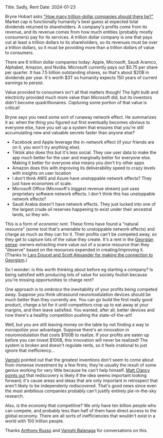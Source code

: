 Title: Sadly, Rent
Date: 2024-01-23

Bryne Hobart asks ["How many trillion-dollar companies should there be?"](https://www.thediff.co/archive/how-many-trillion-dollar-companies-should-there-be/#how-many-trillion-dollar-companies-should-there-be)
Market cap is functionally humanity's best guess at expected total dividends returned to
shareholders. A company's profits come from its revenue, and its revenue comes
from how much entities (probably mostly consumers) pay for its services. A trillion
dollar company is one that pays out at least a trillion dollars to its shareholders,
so its revenues must be over a trillion dollars, so it must be providing more than
a trillion dollars of value to consumers.

There are 6 trillion dollar companies today: Apple, Microsoft, Saudi Aramco, Alphabet, Amazon,
and Nvidia. Microsoft currently pays out $0.75 per share per quarter. It has 7.5
billion outstanding shares, so that's about $20B in dividends per year. It's
worth $3T so humanity expects 150 years of current earnings to persist.

Value provided to consumers isn't all that matters though! The light bulb and
electricity provided much more value than Microsoft did, but its inventors didn't
become quadrillionaires. *Capturing* some portion of that value is critical!

Bryne says you need some sort of runaway network effect. He summarizes it as:
when the thing you figured out first eventually becomes obvious to everyone else,
have you set up a system that ensures that you're still accumulating new and
valuable secrets faster than anyone else?

- Facebook and Apple leverage the in-network effect (if your friends are on it,
  you won't try anything else).
- Tiktok also does this but it's less social. They use user data to make the app
  much better for the user and marginally better for everyone else. Making it
  better for everyone else means you don't try other apps
- Amazon does this with improving its deliverability speed to crazy levels with
  insights on user location
- I don't think AWS and Azure have unstoppable network effects? They just have economies
  of scale.
- Microsoft Office (Microsoft's biggest revenue stream) just uses proprietary
  software network effects. I don't think this has unstoppable network effects?
- Saudi Arabia doesn't have network effects. They just lucked into one of the
  largest crude oil reserves happening to exist under their ancestral lands, so they win.

This is a form of *economic rent*. These firms have found a "natural resource"
(some tool that's amenable to unstoppable network effects) and charge as much as
they can for it. Their profits can't be competed away, so they get to capture lots
of the value they create. It's a rent in the [Georgian sense](https://en.wikipedia.org/wiki/Georgism):
owners extracting more value out of a scarce resource than they "deserve" based on
the resources expended in creating/improving it.
(Thanks to [Lars Doucet and Scott Alexander for making the connection to
Georgism](https://www.astralcodexten.com/p/highlights-from-the-comments-on-billionaire).)

So I wonder: is this worth thinking about before eg starting a company? Is being
satisfied with producing lots of value for society foolish because you're missing
opportunities to charge rent?

One approach is to *embrace* the inevitability of your profits being competed
away. Suppose you think ultrasound neuromodulation devices should be much better
than they currently are. You can go build the first really good product, charge
a lot for it until competitors crop up to eat away at your margins, and then
leave satisfied. You wanted, after all, better devices and now there's a healthy
competition pushing the state-of-the-art!

Well, but you are still leaving money on the table by not finding a way to
monopolize your advantage. Suppose there's an innovation in neuromodulation
that costs $100B to realize. If your profits are eaten up before you can invest
$100B, this innovation will never be realized! The system is
broken and doesn't regulate rents, so it feels irrational to just ignore that
inefficiency...

[Vamshi](https://www.linkedin.com/in/vamshibalanaga/) pointed out that the greatest
inventions don't seem to come about from immense investment by a few firms; they're
usually the result of some genius working for very little because he can't help
himself. [Matt Clancy points out](https://mattsclancy.substack.com/p/how-common-is-independent-discovery)
that rediscovery is likely if the idea seems important looking
forward; it's cause areas and ideas that are only important in retrospect that
aren't likely to be independenly rediscovered. That's good news since even the
most ambitious companies probably can't justify entirely pie-in-the-sky research.

Also, *is* the economy that competitive? We only have ten billion people who can
compete, and probably less than half of them have direct access to the global
economy. There are all sorts of inefficiencies that wouldn't exist in a world with
100 trillion people.

Thanks [Anthony Russo](https://www.linkedin.com/in/aarussoexe/) and
[Vamshi Balanaga](https://www.linkedin.com/in/vamshibalanaga/) for conversations
on this.
